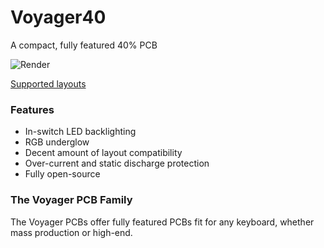 # Voyager40
A compact, fully featured 40% PCB

![Render](https://github.com/ai03-2725/Voyager40/blob/master/Renders/Front.png)

[Supported layouts](http://www.keyboard-layout-editor.com/#/gists/b095690facf5e7ddff7d799d73baacf5)  

### Features
* In-switch LED backlighting
* RGB underglow
* Decent amount of layout compatibility
* Over-current and static discharge protection
* Fully open-source

### The Voyager PCB Family
The Voyager PCBs offer fully featured PCBs fit for any keyboard, whether mass production or high-end.
